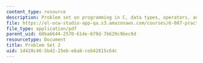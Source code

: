 ```yaml
---
content_type: resource
description: Problem set on programming in C, data types, operators, and expressions.
file: https://ol-ocw-studio-app-qa.s3.amazonaws.com/courses/6-087-practical-programming-in-c-january-iap-2010/1d420c465b4225ebe6a8ceb42815c64c_MIT6_087IAP10_assn02.pdf
file_type: application/pdf
parent_uid: 60ba6644-2570-614e-679d-7b629c9bec9d
resourcetype: Document
title: Problem Set 2
uid: 1d420c46-5b42-25eb-e6a8-ceb42815c64c
---
```

